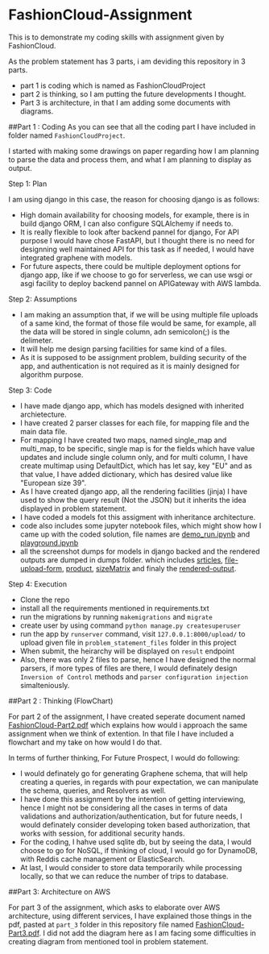 # FashionCloud-Assignment
This is to demonstrate my coding skills with assignment given by FashionCloud.

As the problem statement has 3 parts, i am deviding this repository in 3 parts.
- part 1 is coding which is named as FashionCloudProject
- part 2 is thinking, so I am putting the future developments I thought.
- Part 3 is architecture, in that I am adding some documents with diagrams.


##Part 1 : Coding
As you can see that all the coding part I have included in folder named `FashionCloudProject`.

I started with making some drawings on paper regarding how I am planning to parse the data and process them, and what I am planning to display as output.

Step 1: Plan

I am using django in this case, the reason for choosing django is as follows:
- High domain availability for choosing models, for example, there is in build django ORM, I can also configure SQLAlchemy if needs to.
- It is really flexible to look after backend pannel for django, For API purpose I would have chose FastAPI, but I thought there is no need for designning well maintained API for this task as if needed, I would have integrated graphene with models.
- For future aspects, there could be multiple deployment options for django app, like if we choose to go for serverless, we can use wsgi or asgi facility to deploy backend pannel on APIGateway with AWS lambda.

Step 2: Assumptions

- I am making an assumption that, if we will be using multiple file uploads of a same kind, the format of those file would be same, for example, all the data will be stored in single column, adn semicolon(;) is the delimeter.
- It will help me design parsing facilities for same kind of a files.
- As it is supposed to be assignment problem, building security of the app, and authentication is not required as it is mainly designed for algorithm purpose.

Step 3: Code

- I have made django app, which has models designed with inherited archietecture.
- I have created 2 parser classes for each file, for mapping file and the main data file.
- For mapping I have created two maps, named single_map and multi_map, to be specific, single map is for the fields which have value updates and include single column only, and for multi column, I have create multimap using DefaultDict, which has let say, key "EU" and as that value, I have added dictionary, which has desired value like "European size 39".
- As I have created django app, all the rendering facilities (jinja) I have used to show the query result (Not the JSON) but it inherits the idea displayed in problem statement.
- I have coded a models fot this assigment with inheritance architecture.
- code also includes some jupyter notebook files, which might show how I came up with the coded solution, file names are [demo_run.ipynb](demo_run.ipynb) and [playground.ipynb](playground.ipynb)
- all the screenshot dumps for models in django backed and the rendered outputs are dumped in dumps folder. which includes [srticles](dumps/articles_model.png), [file-upload-form](dumps/django_form_for_fileUpload.png), [product](dumps/product_model.png), [sizeMatrix](dumps/sizeMatrix_model.png) and finaly the [rendered-output](dumps/rendered_heirarchical_result.png).

Step 4: Execution

- Clone the repo
- install all the requirements mentioned in requirements.txt 
- run the migrations by running `makemigrations` and `migrate`
- create user by using command `python manage.py createsuperuser`
- run the app by `runserver` command, visit `127.0.0.1:8000/upload/` to upload given file in `problem_statement_files` folder in this project
- When submit, the heirarchy will be displayed on `result` endpoint
- Also, there was only 2 files to parse, hence I have designed the normal parsers, if more types of files are there, I would definately design `Inversion of Control` methods and `parser configuration injection` simalteniously.


##Part 2 : Thinking (FlowChart)

For part 2 of the assignment, I have created seperate document named [FashionCloud-Part2.pdf](part_2/FashionCloud-Part2.pdf) which explains how would i approach the same assignment when we think of extention.
In that file I have included a flowchart and my take on how would I do that.

In terms of further thinking, 
For Future Prospect, I would do following:
- I would definately go for generating Graphene schema, that will help creating a queries, in regards with pour expectation, we can manipulate the schema, queries, and Resolvers as well.
- I have done this assignment by the intention of getting interviewing, hence I might not be considering all the cases in terms of data validations and authorization/authentication, but for future needs, I would definately consider developing token based authorization, that works with session, for additional security hands.
- For the coding, I hahve used sqlite db, but by seeing the data, I would choose to go for NoSQL, if thinking of cloud, I would go for DynamoDB, with Reddis cache management or ElasticSearch.
- At last, I would consider to store data temporarily while processing locally, so that we can reduce the number of trips to database.


##Part 3: Architecture on AWS

For part 3 of the assignment, which asks to elaborate over AWS architecture, using different services, I have explained those things in the pdf, pasted at `part_3` folder in this repository file named [FashionCloud-Part3.pdf](part_3/FashionCloud-Part3.pdf).
I did not add the diagram here as I am facing some difficulties in creating diagram from mentioned tool in problem statement.